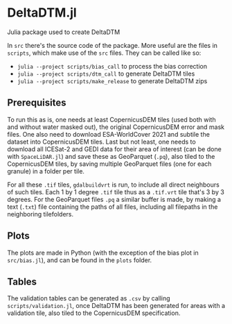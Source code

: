 # DeltaDTM.jl
Julia package used to create DeltaDTM

In `src` there's the source code of the package. More useful are the files in `scripts`, which make use of the `src` files.
They can be called like so:

- `julia --project scripts/bias_call` to process the bias correction
- `julia --project scripts/dtm_call` to generate DeltaDTM tiles
- `julia --project scripts/make_release` to generate DeltaDTM zips

## Prerequisites
To run this as is, one needs at least CopernicusDEM tiles (used both with and without water masked out), the original CopernicusDEM error and mask files. One also need to download ESA-WorldCover 2021 and subtile the dataset into CopernicusDEM tiles. Last but not least, one needs to download all ICESat-2 and GEDI data for their area of interest (can be done with `SpaceLiDAR.jl`) and save these as GeoParquet (`.pq`), also tiled to the CopernicusDEM tiles, by saving multiple GeoParquet files (one for each granule) in a folder per tile.

For all these `.tif` tiles, `gdalbuildvrt` is run, to include all direct neighbours of such tiles. Each 1 by 1 degree `.tif` tile thus as a `.tif.vrt` tile that's 3 by 3 degrees. For the GeoParquet files `.pq` a similar buffer is made, by making a text (`.txt`) file containing the paths of all files, including all filepaths in the neighboring tilefolders.

## Plots
The plots are made in Python (with the exception of the bias plot in `src/bias.jl`), and can be found in the `plots` folder.

## Tables
The validation tables can be generated as `.csv` by calling `scripts/validation.jl`, once DeltaDTM has been generated for areas with a validation tile, also tiled to the CopernicusDEM specification.
